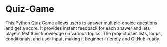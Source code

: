 # Quiz-Game
This Python Quiz Game allows users to answer multiple-choice questions and get a score. It provides instant feedback for each answer and lets players test their knowledge on various topics. The project uses lists, loops, conditionals, and user input, making it beginner-friendly and GitHub-ready.
